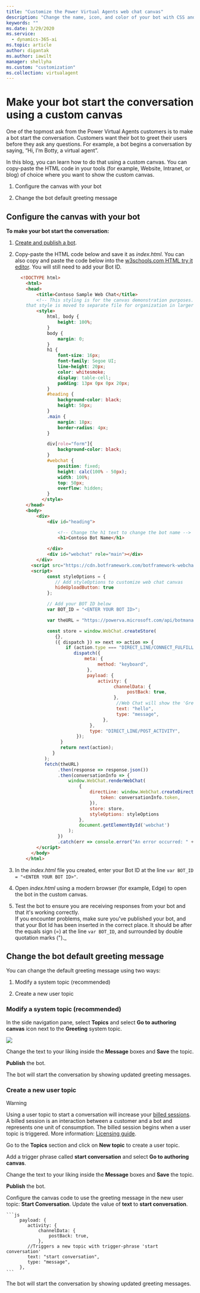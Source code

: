 ```yaml
---
title: "Customize the Power Virtual Agents web chat canvas"
description: "Change the name, icon, and color of your bot with CSS and JavaScript styling."
keywords: ""
ms.date: 3/29/2020
ms.service:
  - dynamics-365-ai
ms.topic: article
author: digantak
ms.author: iawilt
manager: shellyha
ms.custom: "customization"
ms.collection: virtualagent
---
```


# Make your bot start the conversation using a custom canvas


One of the topmost ask from the Power Virtual Agents customers is to make a bot start the conversation. Customers want their bot to greet their users before they ask any questions. For example, a bot begins a conversation by saying, “Hi, I’m Botty, a virtual agent”.

In this blog, you can learn how to do that using a custom canvas. You can copy-paste the HTML code in your tools (for example, Website, Intranet, or blog) of choice where you want to show the custom canvas.

1. Configure the canvas with your bot

2. Change the bot default greeting message

## Configure the canvas with your bot

**To make your bot start the conversation:**

1.	[Create and publish a bot](fundamentals-get-started.md).

2.	Copy-paste the HTML code below and save it as *index.html*.
    You can also copy and paste the code below into the [w3schools.com HTML try it editor](https://www.w3schools.com/html/tryit.asp?filename=tryhtml_default). You will still need to add your Bot ID.  

    ```HTML
      <!DOCTYPE html>
        <html>
        <head>
            <title>Contoso Sample Web Chat</title> 
            <!-- This styling is for the canvas demonstration purposes. It is recommended 
        that style is moved to separate file for organization in larger projects -->
            <style>
                html, body {
                    height: 100%;
                }
                body {
                    margin: 0;
                }
                h1 {
                    font-size: 16px;
                    font-family: Segoe UI;
                    line-height: 20px;
                    color: whitesmoke;
                    display: table-cell;
                    padding: 13px 0px 0px 20px;
                }
                #heading {
                    background-color: black;
                    height: 50px;
                }
                .main {
                    margin: 18px;
                    border-radius: 4px;
                }

                div[role="form"]{
                    background-color: black;
                }        
                #webchat {
                    position: fixed;
                    height: calc(100% - 50px);
                    width: 100%;
                    top: 50px;
                    overflow: hidden;
                }
              </style>
        </head>
        <body>
            <div>
                <div id="heading">

                    <!-- Change the h1 text to change the bot name -->    
                    <h1>Contoso Bot Name</h1>

                </div>
                <div id="webchat" role="main"></div>
            </div>    
          <script src="https://cdn.botframework.com/botframework-webchat/latest/webchat.js"></script>
          <script>
                const styleOptions = {
                   // Add styleOptions to customize web chat canvas
                   hideUploadButton: true
                };

                // Add your BOT ID below
                var BOT_ID = "<ENTER YOUR BOT ID>"; 

                var theURL = "https://powerva.microsoft.com/api/botmanagement/v1/directline/directlinetoken?botId=" + BOT_ID;

                const store = window.WebChat.createStore(
                   {},
                   ({ dispatch }) => next => action => {
                       if (action.type === "DIRECT_LINE/CONNECT_FULFILLED") {
                          dispatch({
                              meta: {
                                   method: "keyboard",
                               },
                               payload: {
                                   activity: {
                                         channelData: {
                                              postBack: true,
                                         },
                                          //Web Chat will show the 'Greeting' System Topic message which has a trigger-phrase 'hello'
                                          text: "hello",
                                          type: "message",
                                     },
                                },
                                type: "DIRECT_LINE/POST_ACTIVITY",
                           });
                     }
                     return next(action);
                  }
               );
               fetch(theURL)
                    .then(response => response.json())
                    .then(conversationInfo => {
                        window.WebChat.renderWebChat(
                            {
                                directLine: window.WebChat.createDirectLine({
                                    token: conversationInfo.token,
                                }),
                                store: store,
                                styleOptions: styleOptions
                            },
                            document.getElementById('webchat')
                        );
                    })
                    .catch(err => console.error("An error occurred: " + err));
            </script>
          </body>
        </html>
    ```

4.	In the *index.html* file you created, enter your Bot ID at the line `var BOT_ID = "<ENTER YOUR BOT ID>"`.

5.	Open *index.html* using a modern browser (for example, Edge) to open the bot in the custom canvas.

6.	Test the bot to ensure you are receiving responses from your bot and that it's working correctly.  
    If you encounter problems, make sure you've published your bot, and that your Bot Id has been inserted in the correct place. It should be after the equals sign (=) at the line `var BOT_ID`, and surrounded by double quotation marks (")._

## Change the bot default greeting message


You can change the default greeting message using two ways:

1. Modify a system topic (recommended)

2. Create a new user topic

### Modify a system topic (recommended)

In the side navigation pane, select **Topics** and select **Go to authoring canvas** icon next to the **Greeting** system topic.

![](media/powerapps-data-entities-view.png)

Change the text to your liking inside the **Message** boxes and **Save** the topic.

**Publish** the bot.

The bot will start the conversation by showing updated greeting messages.


### Create a new user topic

>[!WARNING]
>Using a user topic to start a conversation will increase your [billed sessions](https://docs.microsoft.com/en-us/power-virtual-agents/analytics-billed-sessions#definition-of-a-billed-session). A billed session is an interaction between a customer and a bot and represents one unit of consumption. The billed session begins when a user topic is triggered. More information: [Licensing guide](https://go.microsoft.com/fwlink/?linkid=2085130).

Go to the **Topics** section and click on **New topic** to create a user topic.


Add a trigger phrase called **start conversation** and select **Go to authoring canvas**.


Change the text to your liking inside the **Message** boxes and **Save** the topic.


**Publish** the bot.


Configure the canvas code to use the greeting message in the new user topic: **Start Conversation**. Update the value of **text** to **start conversation**.

    ```js
         payload: {
            activity: {
                channelData: {
                    postBack: true,
                },
            //Triggers a new topic with trigger-phrase 'start conversation'  
            text: "start conversation",
            type: "message",
         }, 
    ```

The bot will start the conversation by showing updated greeting messages.





